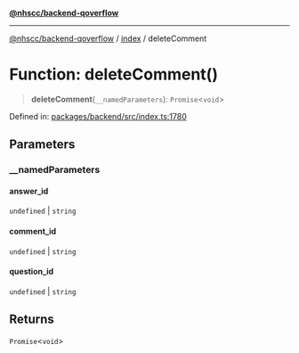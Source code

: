 [**@nhscc/backend-qoverflow**](../../README.md)

***

[@nhscc/backend-qoverflow](../../README.md) / [index](../README.md) / deleteComment

# Function: deleteComment()

> **deleteComment**(`__namedParameters`): `Promise`\<`void`\>

Defined in: [packages/backend/src/index.ts:1780](https://github.com/nhscc/qoverflow.api.hscc.bdpa.org/blob/427e25011f0e71265852f81f85026e1290417c2b/packages/backend/src/index.ts#L1780)

## Parameters

### \_\_namedParameters

#### answer_id

`undefined` \| `string`

#### comment_id

`undefined` \| `string`

#### question_id

`undefined` \| `string`

## Returns

`Promise`\<`void`\>
